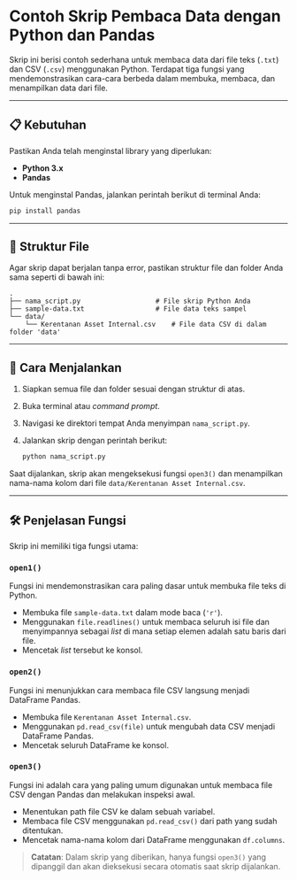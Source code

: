 # Contoh Skrip Pembaca Data dengan Python dan Pandas

Skrip ini berisi contoh sederhana untuk membaca data dari file teks (`.txt`) dan CSV (`.csv`) menggunakan Python. Terdapat tiga fungsi yang mendemonstrasikan cara-cara berbeda dalam membuka, membaca, dan menampilkan data dari file.

-----

## 📋 Kebutuhan

Pastikan Anda telah menginstal library yang diperlukan:

  * **Python 3.x**
  * **Pandas**

Untuk menginstal Pandas, jalankan perintah berikut di terminal Anda:

```bash
pip install pandas
```

-----

## 📂 Struktur File

Agar skrip dapat berjalan tanpa error, pastikan struktur file dan folder Anda sama seperti di bawah ini:

```
.
├── nama_script.py                   # File skrip Python Anda
├── sample-data.txt                  # File data teks sampel
└── data/
    └── Kerentanan Asset Internal.csv    # File data CSV di dalam folder 'data'
```

-----

## 🚀 Cara Menjalankan

1.  Siapkan semua file dan folder sesuai dengan struktur di atas.

2.  Buka terminal atau *command prompt*.

3.  Navigasi ke direktori tempat Anda menyimpan `nama_script.py`.

4.  Jalankan skrip dengan perintah berikut:

    ```bash
    python nama_script.py
    ```

Saat dijalankan, skrip akan mengeksekusi fungsi `open3()` dan menampilkan nama-nama kolom dari file `data/Kerentanan Asset Internal.csv`.

-----

## 🛠️ Penjelasan Fungsi

Skrip ini memiliki tiga fungsi utama:

### `open1()`

Fungsi ini mendemonstrasikan cara paling dasar untuk membuka file teks di Python.

  * Membuka file `sample-data.txt` dalam mode baca (`'r'`).
  * Menggunakan `file.readlines()` untuk membaca seluruh isi file dan menyimpannya sebagai *list* di mana setiap elemen adalah satu baris dari file.
  * Mencetak *list* tersebut ke konsol.

### `open2()`

Fungsi ini menunjukkan cara membaca file CSV langsung menjadi DataFrame Pandas.

  * Membuka file `Kerentanan Asset Internal.csv`.
  * Menggunakan `pd.read_csv(file)` untuk mengubah data CSV menjadi DataFrame Pandas.
  * Mencetak seluruh DataFrame ke konsol.

### `open3()`

Fungsi ini adalah cara yang paling umum digunakan untuk membaca file CSV dengan Pandas dan melakukan inspeksi awal.

  * Menentukan path file CSV ke dalam sebuah variabel.
  * Membaca file CSV menggunakan `pd.read_csv()` dari path yang sudah ditentukan.
  * Mencetak nama-nama kolom dari DataFrame menggunakan `df.columns`.

> **Catatan**: Dalam skrip yang diberikan, hanya fungsi `open3()` yang dipanggil dan akan dieksekusi secara otomatis saat skrip dijalankan.